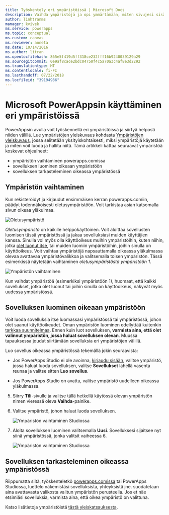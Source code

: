 ```yaml
---
title: Työskentely eri ympäristöissä | Microsoft Docs
description: Vaihda ympäristöjä ja opi ymmärtämään, miten sivujesi sisältö muuttuu.
author: linhtranms
manager: kvivek
ms.service: powerapps
ms.topic: conceptual
ms.custom: canvas
ms.reviewer: anneta
ms.date: 10/14/2016
ms.author: litran
ms.openlocfilehash: 865e5f419d5ff318ce232fff16b9240039129a29
ms.sourcegitcommit: 0e9af8cace2bdc04750f4c5a70a3c4af8e3d2292
ms.translationtype: HT
ms.contentlocale: fi-FI
ms.lasthandoff: 07/22/2018
ms.locfileid: "39194986"
---
```

# <a name="working-with-environments-and-microsoft-powerapps"></a>Microsoft PowerAppsin käyttäminen eri ympäristöissä
PowerAppsin avulla voit työskennellä eri ympäristöissä ja siirtyä helposti niiden välillä. Lue ympäristöjen yleiskuvaus kohdasta [Ympäristöjen yleiskuvaus](../../administrator/environments-overview.md), jossa selitetään yksityiskohtaisesti, miksi ympäristöjä käytetään ja miten voit luoda ja hallita niitä. Tämä artikkeli kattaa seuraavat ympäristöä koskevat ohjeaiheet:

* ympäristön vaihtaminen powerapps.comissa
* sovelluksen luominen oikeaan ympäristöön
* sovelluksen tarkasteleminen oikeassa ympäristössä

## <a name="switch-the-environment"></a>Ympäristön vaihtaminen
Kun rekisteröidyt ja kirjaudut ensimmäisen kerran powerapps.comiin, päädyt todennäköisesti oletusympäristöön. Voit tarkistaa asian katsomalla sivun oikeaa yläkulmaa.

![Oletusympäristö](./media/working-with-environments/env-dropdown.png)

*Oletusympäristö* on kaikille helppokäyttöinen. Voit aloittaa sovellusten luomisen tässä ympäristössä ja jakaa sovelluksiasi muiden käyttäjien kanssa. Sinulla voi myös olla käyttöoikeus muihin ympäristöihin, kuten niihin, jotka [olet luonut itse](../../administrator/environments-administration.md), tai muiden luomiin ympäristöihin, joihin sinulla on käyttöoikeus. Voit vaihtaa ympäristöjä napsauttamalla oikeassa yläkulmassa olevaa avattavaa ympäristövalikkoa ja valitsemalla toisen ympäristön. Tässä esimerkissä näytetään vaihtaminen *oletusympäristöstä* *ympäristöön 1*.

![Ympäristön vaihtaminen](./media/working-with-environments/switch-env.png)

Kun vaihdat ympäristöä (esimerkiksi ympäristöön 1), huomaat, että kaikki sovellukset, jotka olet luonut tai joihin sinulla on käyttöoikeus, näkyvät myös uudessa ympäristössä.

## <a name="create-apps-in-the-right-environment"></a>Sovelluksen luominen oikeaan ympäristöön
Voit luoda sovelluksia itse luomassasi ympäristössä tai ympäristössä, johon olet saanut käyttöoikeudet. Oman ympäristön luominen edellyttää kuitenkin [tarkkaa suunnitelmaa](../../administrator/pricing-billing-skus.md). Ennen kuin luot sovelluksen, **varmista aina, että olet valinnut ympäristön, jossa haluat sovelluksen olevan**. Muussa tapauksessa joudut siirtämään sovelluksia eri ympäristöjen välillä.

Luo sovellus oikeassa ympäristössä tekemällä jokin seuraavista:

- Jos PowerApps Studio ei ole avoinna, [kirjaudu sisään](http://web.powerapps.com?utm_source=padocs&utm_medium=linkinadoc&utm_campaign=referralsfromdoc), valitse ympäristö, jossa haluat luoda sovelluksen, valitse **Sovellukset** lähellä vasenta reunaa ja valitse sitten **Luo sovellus**.

- Jos PowerApps Studio on avattu, valitse ympäristö uudelleen oikeassa yläkulmassa.

5. Siirry **Tili**-sivulle ja valitse tällä hetkellä käytössä olevan ympäristön nimen vieressä oleva **Vaihda**-painike.

6. Valitse ympäristö, johon haluat luoda sovelluksen.

    ![Ympäristön vaihtaminen Studiossa](./media/working-with-environments/studio-env-dropdown2.PNG)

7. Aloita sovelluksen luominen valitsemalla **Uusi**. Sovelluksesi sijaitsee nyt siinä ympäristössä, jonka valitsit vaiheessa 6.

    ![Ympäristön vaihtaminen Studiossa](./media/working-with-environments/new-app.PNG)

## <a name="view-apps-in-the-right-environment"></a>Sovelluksen tarkasteleminen oikeassa ympäristössä
Riippumatta siitä, työskenteletkö [powerapps.comissa](http://web.powerapps.com?utm_source=padocs&utm_medium=linkinadoc&utm_campaign=referralsfromdoc) tai PowerApps Studiossa, luettelo näkemistäsi sovelluksista, yhteyksistä jne. suodatetaan aina avattavasta valikosta valitun ympäristön perusteella. Jos et näe etsimiäsi sovelluksia, varmista aina, että oikea ympäristö on valittuna.

Katso lisätietoja ympäristöistä [tästä yleiskatsauksesta](../../administrator/environments-overview.md).
